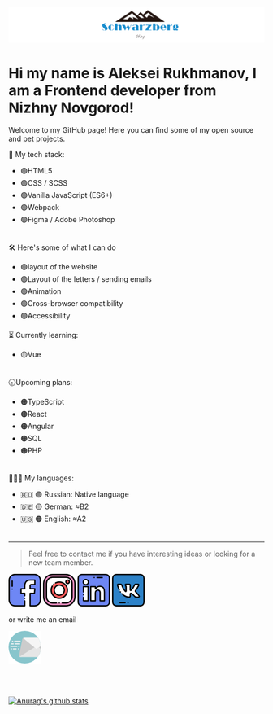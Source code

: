 [![logo](https://github.com/Schwarzberg-A/Schwarzberg-A/blob/main/img/Sberg2.png)](https://github.com/Schwarzberg-A)   
# Hi my name is **Aleksei Rukhmanov**, I am a Frontend developer from Nizhny Novgorod!

Welcome to my GitHub page! Here you can find some of my open source and pet projects.


💪 My tech stack:
* 🟢HTML5
* 🟢CSS / SCSS
* 🟢Vanilla JavaScript (ES6+)
* 🟢Webpack
* 🟢Figma / Adobe Photoshop
<br/><br/>

🛠 Here's some of what I can do
* 🟢layout of the website
* 🟢Layout of the letters / sending emails
* 🟢Animation
* 🟢Сross-browser compatibility
* 🟢Accessibility


<!-----------------more-------------------------->


⏳ Currently learning:
* 🟡Vue
<br/><br/>

🕣Upcoming plans:
* 🟠TypeScript
* 🟠React
* 🟠Angular
* 🟠SQL
* 🟠PHP
<br/><br/>

👨💬👦 My languages:
* 🇷🇺 🟢 Russian: Native language
* 🇩🇪 🟡 German: ≈B2
* 🇺🇸 🟠 English: ≈A2
<br/><br/>
-------------------------

>Feel free to contact me if you have interesting ideas or looking for a new team member.


[![facebook](https://github.com/Schwarzberg-A/Schwarzberg-A/blob/main/img/facebook.png)](https://www.facebook.com/profile.php?id=100022285489839)
[![instagram](https://github.com/Schwarzberg-A/Schwarzberg-A/blob/main/img/instagram.png)](https://www.instagram.com/aleksei.rukhmanov/)
[![linkedin](https://github.com/Schwarzberg-A/Schwarzberg-A/blob/main/img/linkedin.png)](https://www.linkedin.com/in/aleksei-rukhmanov-77aba7203)
[![vk](https://github.com/Schwarzberg-A/Schwarzberg-A/blob/main/img/vk.png)](https://vk.com/mickjay)


or write me an email

[![Email](https://github.com/Schwarzberg-A/Schwarzberg-A/blob/main/img/send.png)](mailto:aleksei.rukhmanov@gmx.de)

<br/><br/>

[![Anurag's github stats](https://github-readme-stats.vercel.app/api?username=Schwarzberg-A&show_icons=true&theme=tokyonight)](https://github.com/anuraghazra/github-readme-stats)

 